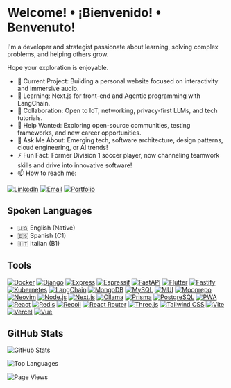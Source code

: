 # Welcome! • ¡Bienvenido! • Benvenuto!
I'm a developer and strategist passionate about learning, solving complex problems, and helping others grow.

Hope your exploration is enjoyable.

- 🔭 Current Project: Building a personal website focused on interactivity and immersive audio.
- 🌱 Learning: Next.js for front-end and Agentic programming with LangChain.
- 👯 Collaboration: Open to IoT, networking, privacy-first LLMs, and tech tutorials.
- 🤔 Help Wanted: Exploring open-source communities, testing frameworks, and new career opportunities.
- 💬 Ask Me About: Emerging tech, software architecture, design patterns, cloud engineering, or AI trends!
- ⚡ Fun Fact: Former Division 1 soccer player, now channeling teamwork skills and drive into innovative software!
- 📫 How to reach me:

[![LinkedIn][linkedin-shield]][linkedin-url] [![Email][email-shield]][email-url] [![Portfolio][website-shield]][website-url]

## Spoken Languages

- 🇺🇸 English (Native)
- 🇪🇸 Spanish (C1)
- 🇮🇹 Italian (B1)

## Tools

[![Docker][dockerLogo]][dockerLogo-url]
[![Django][Django.py]][Django-url]
[![Express][expressLogo]][expressLogo-url]
[![Espressif][espressifLogo]][espressifLogo-url]
[![FastAPI][fastapiLogo]][fastapiLogo-url]
[![Flutter][flutterLogo]][flutterLogo-url]
[![Fastify][fastifyLogo]][fastifyLogo-url]
[![Kubernetes][k8nsLogo]][k8nsLogo-url]
[![LangChain][LangChain.icon]][LangChain-url]
[![MongoDB][mongoLogo]][mongoLogo-url]
[![MySQL][mysqlLogo]][mysqlLogo-url]
[![MUI][muiLogo]][muiLogo-url]
[![Moonrepo][moonLogo]][moonLogo-url]
[![Neovim][neovimLogo]][neovimLogo-url]
[![Node.js][nodeLogo]][nodeLogo-url]
[![Next.js][nextLogo]][nextLogo-url]
[![Ollama][Ollama.ai]][Ollama-url]
[![Prisma][prismaLogo]][prismaLogo-url]
[![PostgreSQL][PostgreSQL.icon]][PostgreSQL-url]
[![PWA][pwaLogo]][pwaLogo-url]
[![React][React.js]][React-url]
[![Redis][Redis.io]][Redis-url]
[![Recoil][recoilLogo]][recoilLogo-url]
[![React Router][rrLogo]][rrLogo-url]
[![Three.js][Three.js]][Three-url]
[![Tailwind CSS][tailwindLogo]][tailwindLogo-url]
[![Vite][viteLogo]][viteLogo-url]
[![Vercel][vercelLogo]][vercelLogo-url]
[![Vue][vueLogo]][vueLogo-url]

## GitHub Stats

![GitHub Stats][profileGrade]

![Top Languages][topLanguages]

<!-- UNCOMMENT TO ADD 
![GitHub Streak][commitStreak]

![GitHub Contribution Board][commitBoard]
-->

![Page Views][pageViews]

<!-- MARKDOWN LINKS & IMAGES -->
<!-- https://www.markdownguide.org/basic-syntax/#reference-style-links -->
[profileGrade]: https://github-readme-stats.vercel.app/api?username=montymi&show_icons=true&theme=tokyonight
[topLanguages]: https://github-readme-stats.vercel.app/api/top-langs/?username=montymi&layout=compact&theme=tokyonight
[commitStreak]: https://github-readme-streak-stats.herokuapp.com/?user=montymi&theme=tokyonight
[commitBoard]: https://ghchart.rshah.org/montymi
[pageViews]: https://pageview.vercel.app/?github_user=montymi

[fastifyLogo]: https://img.shields.io/badge/Fastify-black.svg?style=for-the-badge&logo=fastify&logoColor=natural
[fastifyLogo-url]: https://threejs.org/

[moonLogo]: https://img.shields.io/badge/Moonrepo-black.svg?style=for-the-badge&logo=moonrepo&logoColor=natural
[moonLogo-url]: https://threejs.org/

[prismaLogo]: https://img.shields.io/badge/Prisma-black.svg?style=for-the-badge&logo=prisma&logoColor=natural
[prismaLogo-url]: https://threejs.org/

[Three.js]: https://img.shields.io/badge/Three.js-black.svg?style=for-the-badge&logo=three.js&logoColor=natural
[Three-url]: https://threejs.org/

[React.js]: https://img.shields.io/badge/React-black.svg?style=for-the-badge&logo=react&logoColor=natural
[React-url]: https://reactjs.org/

[Django-url]: https://www.djangoproject.com/
[Django.py]: https://img.shields.io/badge/Django-black.svg?style=for-the-badge&logo=django&logoColor=natural

[Redis-url]: https://redis.io/
[Redis.io]: https://img.shields.io/badge/Redis-black.svg?style=for-the-badge&logo=redis&logoColor=natural

[LangChain-url]: https://langchain.com/
[LangChain.icon]: https://img.shields.io/badge/LangChain-black.svg?style=for-the-badge&logo=langchain&logoColor=natural

[Ollama.ai]: https://img.shields.io/badge/Ollama-black.svg?style=for-the-badge&logo=ollama
[Ollama-url]: https://ollama.com/

[PostgreSQL.icon]: https://img.shields.io/badge/PostgreSQL-black.svg?style=for-the-badge&logo=postgresql&logoColor=natural
[PostgreSQL-url]: https://www.postgresql.org/

[license-shield]: https://img.shields.io/github/license/montymi/montymi.svg?style=for-the-badge
[license-url]: https://github.com/montymi/montymi/blob/master/LICENSE.txt

[linkedin-shield]: https://img.shields.io/badge/-LinkedIn-black.svg?style=for-the-badge&logo=linkedin
[linkedin-url]: https://linkedin.com/in/michael-montanaro

[muiLogo]: https://img.shields.io/badge/-Material%20UI-black.svg?style=for-the-badge&logo=mui&logoColor=natural
[muiLogo-url]: https://mui.com/

[pwaLogo]: https://img.shields.io/badge/-PWA-black.svg?style=for-the-badge&logo=pwa&logoColor=natural
[pwaLogo-url]: https://web.dev/progressive-web-apps/

[recoilLogo]: https://img.shields.io/badge/-Recoil-black.svg?style=for-the-badge&logo=recoil&logoColor=natural
[recoilLogo-url]: https://recoiljs.org/

[rrLogo]: https://img.shields.io/badge/-React%20Router-black.svg?style=for-the-badge&logo=react-router&logoColor=natural
[rrLogo-url]: https://reactrouter.com/

[tsLogo]: https://img.shields.io/badge/-TypeScript-black.svg?style=for-the-badge&logo=typescript&logoColor=natural
[tsLogo-url]: https://www.typescriptlang.org/

[viteLogo]: https://img.shields.io/badge/-Vite-black.svg?style=for-the-badge&logo=vite&logoColor=natural
[viteLogo-url]: https://vitejs.dev/

[vercelLogo]: https://img.shields.io/badge/-Vercel-black.svg?style=for-the-badge&logo=vercel&logoColor=natural
[vercelLogo-url]: https://vercel.com/

[nextLogo]: https://img.shields.io/badge/Next.js-black.svg?style=for-the-badge&logo=next.js&logoColor=natural
[nextLogo-url]: https://nextjs.com/

[tailwindLogo]: https://img.shields.io/badge/Tailwind_CSS-black?style=for-the-badge&logo=tailwindcss
[tailwindLogo-url]: https://tailwindcss.com/

[vueLogo]: https://img.shields.io/badge/Vue.js-black?style=for-the-badge&logo=vue.js
[vueLogo-url]: https://vuejs.org/

[nodeLogo]: https://img.shields.io/badge/Node.js-black?style=for-the-badge&logo=node.js
[nodeLogo-url]: https://nodejs.org/

[expressLogo]: https://img.shields.io/badge/Express.js-black?style=for-the-badge&logo=express
[expressLogo-url]: https://expressjs.com/

[fastapiLogo]: https://img.shields.io/badge/FastAPI-black?style=for-the-badge&logo=fastapi
[fastapiLogo-url]: https://fastapi.tiangolo.com/

[mongoLogo]: https://img.shields.io/badge/MongoDB-black?style=for-the-badge&logo=mongodb
[mongoLogo-url]: https://www.mongodb.com/

[mysqlLogo]: https://img.shields.io/badge/MySQL-black?style=for-the-badge&logo=mysql
[mysqlLogo-url]: https://www.mysql.com/

[dockerLogo]: https://img.shields.io/badge/Docker-black?style=for-the-badge&logo=docker
[dockerLogo-url]: https://www.docker.com/

[k8nsLogo]: https://img.shields.io/badge/Kubernetes-black?style=for-the-badge&logo=kubernetes
[k8nsLogo-url]: https://kubernetes.io/

[espressifLogo]: https://img.shields.io/badge/Espressif-black?style=for-the-badge&logo=espressif&logoColor=natural
[espressifLogo-url]: https://www.espressif.com/

[flutterLogo]: https://img.shields.io/badge/Flutter-black?style=for-the-badge&logo=flutter&logoColor=natural
[flutterLogo-url]: https://flutter.dev/

[neovimLogo]: https://img.shields.io/badge/Neovim-black?style=for-the-badge&logo=neovim&logoColor=natural
[neovimLogo-url]: https://neovim.io/

[pythonLogo]: https://img.shields.io/badge/Python-black?style=for-the-badge&logo=python&logoColor=natural
[pythonLogo-url]: https://python.org/

[email-shield]: https://img.shields.io/badge/-Email-black.svg?style=for-the-badge&logo=gmail&logoColor=natural
[email-url]: mailto:mcmontanaro01@gmail.com

[website-shield]: https://img.shields.io/badge/-Portfolio-black.svg?style=for-the-badge&logo=vercel&logoColor=natural
[website-url]: https://montymi.com
